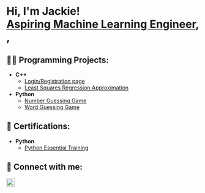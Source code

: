 <h1>Hi, I'm Jackie! <br/><a href="https://github.com/LiJackieS">Aspiring Machine Learning Engineer</a>, <a href="https://www.linkedin.com/in/LiJackieS/"></a>,

<h2>👨‍💻 Programming Projects:</h2>

- <b>C++</b>
  - [Login/Registration page](https://github.com/joshmadakor1/Algorithms-Practice)
  - [Least Squares Regression Approximation](https://github.com/joshmadakor1/Algorithms-Practice)
- <b>Python</b>
  - [Number Guessing Game](https://github.com/joshmadakor1/Sentinel-Lab)
  - [Word Guessing Game](https://github.com/joshmadakor1/Jwipe.PowerShell)


<h2>📄 Certifications:</h2>

- <b>Python</b>
  - [Python Essential Training](https://www.linkedin.com/learning/certificates/475e83f4fd1c21f9afd9621a11d6ee5d3293dbb379040e7af8d09ba87ef55b96)


<h2> 🤳 Connect with me:</h2>


[<img align="left" alt="JackieLi | LinkedIn" width="22px" src="https://cdn.jsdelivr.net/npm/simple-icons@v3/icons/linkedin.svg" />][linkedin]

[linkedin]: https://linkedin.com/in/LiJackieS

<!--
**joshmadakor1/joshmadakor1** is a ✨ _special_ ✨ repository because its `README.md` (this file) appears on your GitHub profile.

Here are some ideas to get you started:

- 🔭 I’m currently working on ...
- 🌱 I’m currently learning ...
- 👯 I’m looking to collaborate on ...
- 🤔 I’m looking for help with ...
- 💬 Ask me about ...
- 📫 How to reach me: ...
- 😄 Pronouns: ...
- ⚡ Fun fact: ...
-->
